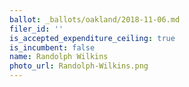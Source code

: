 ```yaml
---
ballot: _ballots/oakland/2018-11-06.md
filer_id: ''
is_accepted_expenditure_ceiling: true
is_incumbent: false
name: Randolph Wilkins
photo_url: Randolph-Wilkins.png
---
```

